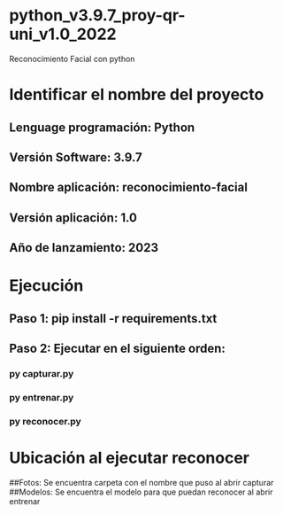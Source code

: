# python_v3.9.7_proy-qr-uni_v1.0_2022
Reconocimiento Facial con python

# Identificar el nombre del proyecto
## Lenguage programación: Python
## Versión Software: 3.9.7
## Nombre aplicación: reconocimiento-facial
## Versión aplicación: 1.0
## Año de lanzamiento: 2023

# Ejecución
## Paso 1: pip install -r requirements.txt

## Paso 2: Ejecutar en el siguiente orden:
### py capturar.py
### py entrenar.py
### py reconocer.py

# Ubicación al ejecutar reconocer
##Fotos: Se encuentra carpeta con el nombre que puso al abrir capturar
##Modelos: Se encuentra el modelo para que puedan reconocer al abrir entrenar

